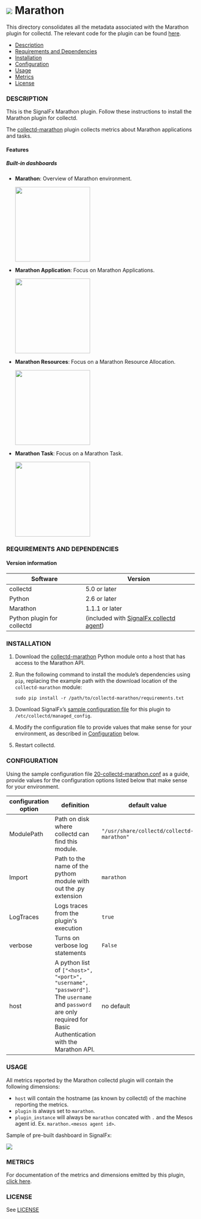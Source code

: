 # ![](https://github.com/signalfx/integrations/blob/master/collectd-marathon/img/integrations_marathon.png) Marathon

This directory consolidates all the metadata associated with the Marathon plugin for collectd.  The relevant code for the plugin can be found [here](https://github.com/signalfx/collectd-marathon).

- [Description](#description)
- [Requirements and Dependencies](#requirements-and-dependencies)
- [Installation](#installation)
- [Configuration](#configuration)
- [Usage](#usage)
- [Metrics](#metrics)
- [License](#license)

### DESCRIPTION

This is the SignalFx Marathon plugin. Follow these instructions to install the Marathon plugin for collectd.

The [collectd-marathon](https://github.com/signalfx/collectd-marathon) plugin collects metrics about Marathon applications and tasks.

#### Features
##### Built-in dashboards

- **Marathon**: Overview of Marathon environment.

  [<img src='./img/dashboard_marathon_overview.png' width=200px>](./img/dashboard_marathon_overview.png)

- **Marathon Application**: Focus on Marathon Applications.

  [<img src='./img/dashboard_marathon_application.png' width=200px>](./img/dashboard_marathon_application.png)

- **Marathon Resources**: Focus on a Marathon Resource Allocation.

  [<img src='./img/dashboard_marathon_resources.png' width=200px>](./img/dashboard_marathon_resources.png)

- **Marathon Task**: Focus on a Marathon Task.

  [<img src='./img/dashboard_marathon_task.png' width=200px>](./img/dashboard_marathon_task.png)

### REQUIREMENTS AND DEPENDENCIES

#### Version information

| Software | Version      |
|----------|--------------|
| collectd | 5.0 or later |
| Python   | 2.6 or later |
| Marathon | 1.1.1 or later |
| Python plugin for collectd | (included with [SignalFx collectd agent](https://github.com/signalfx/integrations/tree/master/collectd)[](sfx_link:sfxcollectd)) |

### INSTALLATION

1.  Download the [collectd-marathon](https://github.com/signalfx/collectd-marathon) Python module onto a host that has access to the Marathon API.

2.  Run the following command to install the module’s dependencies using `pip`, replacing the example path with the download location of the `collectd-marathon` module:

        sudo pip install -r /path/to/collectd-marathon/requirements.txt

3.  Download SignalFx’s [sample configuration file](https://github.com/signalfx/integrations/blob/master/collectd-marathon/20-collectd-marathon.conf) for this plugin to `/etc/collectd/managed_config`.

4.  Modify the configuration file to provide values that make sense for your environment, as described in [Configuration](#configuration) below.

5.  Restart collectd.

### CONFIGURATION
Using the sample configuration file [20-collectd-marathon.conf](https://github.com/signalfx/integrations/blob/master/collectd-marathon/20-collectd-marathon.conf) as a guide, provide values for the configuration options listed below that make sense for your environment.

| configuration option | definition | default value |
| ---------------------|------------|---------------|
| ModulePath | Path on disk where collectd can find this module. | `"/usr/share/collectd/collectd-marathon"` |
| Import | Path to the name of the pythom module with out the .py extension | `marathon` |
| LogTraces | Logs traces from the plugin's execution | `true` |
| verbose | Turns on verbose log statements | `False` |
| host | A python list of `["<host>", "<port>", "username", "password"]`.  The `username` and `password` are only required for Basic Authentication with the Marathon API. |  no default |

### USAGE
All metrics reported by the Marathon collectd plugin will contain the following dimensions:

- `host` will contain the hostname (as known by collectd) of the machine reporting the metrics.
- `plugin` is always set to `marathon`.
- `plugin_instance` will always be `marathon` concated with `.` and the Mesos agent id. Ex. `marathon.<mesos agent id>`.

Sample of pre-built dashboard in SignalFx:

![](././img/dashboard_marathon_overview.png)

### METRICS

For documentation of the metrics and dimensions emitted by this plugin, [click here](./docs).

### LICENSE

See [LICENSE](./LICENSE)
